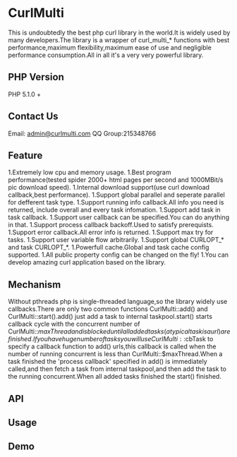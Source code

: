 CurlMulti
=========

This is undoubtedly the best php curl library in the world.It is widely used by many developers.The library is a wrapper of curl_multi_* functions with best performance,maximum flexibility,maximum ease of use and negligible performance consumption.All in all it's a very very powerful library.

PHP Version
-----------
PHP 5.1.0 +

Contact Us
----------
Email: admin@curlmulti.com
QQ Group:215348766

Feature
-------
1.Extremely low cpu and memory usage.
1.Best program performance(tested spider 2000+ html pages per second and 1000MBit/s pic download speed).
1.Internal download support(use curl download callback,best performance).
1.Support global parallel and seperate parallel for defferent task type.
1.Support running info callback.All info you need is returned, include overall and every task infomation.
1.Support add task in task callback.
1.Support user callback can be specified.You can do anything in that.
1.Support process callback backoff.Used to satisfy prerequists.
1.Support error callback.All error info is returned.
1.Support max try for tasks.
1.Support user variable flow arbitrarily.
1.Support global CURLOPT_* and task CURLOPT_*.
1.Powerfull cache.Global and task cache config supported.
1.All public property config can be changed on the fly!
1.You can develop amazing curl application based on the library.

Mechanism
---------

Without pthreads php is single-threaded language,so the library widely use callbacks.There are only two common functions CurlMulti::add() and CurlMulti::start().add() just add a task to internal taskpool.start() starts callback cycle with the concurrent number of CurlMulti::$maxThread and is blocked until all added tasks(a typical task is a url) are finished.If you have huge number of tasks you will use CurlMulti::$cbTask to specify a callback function to add() urls,this callback is called when the number of running concurrent is less than CurlMulti::$maxThread.When a task finished the 'process callback' specified in add() is immediately called,and then fetch a task from internal taskpool,and then add the task to the running concurrent.When all added tasks finished the start() finished.

API
---

Usage
-----

Demo
----

